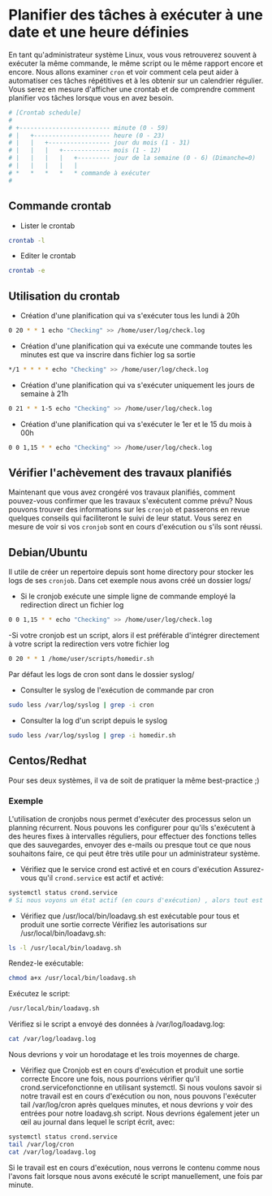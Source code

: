 # Planifier des tâches à exécuter à une date et une heure définies
En tant qu'administrateur système Linux, vous vous retrouverez souvent à exécuter la même commande, le même script ou le même rapport encore et encore.
Nous allons examiner `cron` et voir comment cela peut aider à automatiser ces tâches répétitives et à les obtenir sur un calendrier régulier.
Vous serez en mesure d'afficher une crontab et de comprendre comment planifier vos tâches lorsque vous en avez besoin.

```bash
# [Crontab schedule]
#
# +------------------------- minute (0 - 59)
# |   +--------------------- heure (0 - 23)
# |   |   +----------------- jour du mois (1 - 31)
# |   |   |   +------------- mois (1 - 12)
# |   |   |   |   +--------- jour de la semaine (0 - 6) (Dimanche=0)
# |   |   |   |   |
# *   *   *   *   * commande à exécuter
# 
```

## Commande crontab
- Lister le crontab

```bash
crontab -l
```

- Editer le crontab

```bash
crontab -e
```

## Utilisation du crontab
- Création d'une planification qui va s'exécuter tous les lundi à 20h

```bash
0 20 * * 1 echo "Checking" >> /home/user/log/check.log
```

- Création d'une planification qui va exécute une commande toutes les minutes est que va inscrire dans fichier log sa sortie

```bash
*/1 * * * * echo "Checking" >> /home/user/log/check.log
```

- Création d'une planification qui va s'exécuter uniquement les jours de semaine à 21h

```bash
0 21 * * 1-5 echo "Checking" >> /home/user/log/check.log
```

- Création d'une planification qui va s'exécuter le 1er et le 15 du mois à 00h

```bash
0 0 1,15 * * echo "Checking" >> /home/user/log/check.log
```

## Vérifier l'achèvement des travaux planifiés
Maintenant que vous avez crongéré vos travaux planifiés, comment pouvez-vous confirmer que les travaux s'exécutent comme prévu?
Nous pouvons trouver des informations sur les `cronjob` et passerons en revue quelques conseils qui faciliteront le suivi de leur statut.
Vous serez en mesure de voir si vos `cronjob` sont en cours d'exécution ou s'ils sont réussi.

## Debian/Ubuntu
Il utile de créer un repertoire depuis sont home directory pour stocker les logs de ses `cronjob`.
Dans cet exemple nous avons créé un dossier logs/

- Si le cronjob exécute une simple ligne de commande employé la redirection direct un fichier log

```bash
0 0 1,15 * * echo "Checking" >> /home/user/log/check.log
```

-Si votre cronjob est un script, alors il est préférable d'intégrer directement à votre script la redirection vers votre fichier log

```bash
0 20 * * 1 /home/user/scripts/homedir.sh
```

Par défaut les logs de cron sont dans le dossier syslog/

- Consulter le syslog de l'exécution de commande par cron

```bash
sudo less /var/log/syslog | grep -i cron
```

- Consulter la log d'un script depuis le syslog

```bash
sudo less /var/log/syslog | grep -i homedir.sh
```

## Centos/Redhat
Pour ses deux systèmes, il va de soit de pratiquer la même best-practice ;)

### Exemple
L'utilisation de cronjobs nous permet d'exécuter des processus selon un planning récurrent.
Nous pouvons les configurer pour qu'ils s'exécutent à des heures fixes à intervalles réguliers, pour effectuer des fonctions telles que des sauvegardes, envoyer des e-mails ou presque tout ce que nous souhaitons faire, ce qui peut être très utile pour un administrateur système.

- Vérifiez que le service crond est activé et en cours d'exécution
Assurez-vous qu'il `crond.service` est actif et activé:

```bash
systemctl status crond.service
# Si nous voyons un état actif (en cours d'exécution) , alors tout est prêt.
```

- Vérifiez que /usr/local/bin/loadavg.sh est exécutable pour tous et produit une sortie correcte
Vérifiez les autorisations sur /usr/local/bin/loadavg.sh:

```bash
ls -l /usr/local/bin/loadavg.sh
```

Rendez-le exécutable:

```bash
chmod a+x /usr/local/bin/loadavg.sh
```

Exécutez le script:

```bash
/usr/local/bin/loadavg.sh
```

Vérifiez si le script a envoyé des données à /var/log/loadavg.log:

```bash
cat /var/log/loadavg.log
```

Nous devrions y voir un horodatage et les trois moyennes de charge.

- Vérifiez que Cronjob est en cours d'exécution et produit une sortie correcte
Encore une fois, nous pourrions vérifier qu'il crond.servicefonctionne en utilisant systemctl.
Si nous voulons savoir si notre travail est en cours d'exécution ou non, nous pouvons l'exécuter tail /var/log/cron après quelques minutes, et nous devrions y voir des entrées pour notre loadavg.sh script.
Nous devrions également jeter un œil au journal dans lequel le script écrit, avec:

```bash
systemctl status crond.service
tail /var/log/cron
cat /var/log/loadavg.log
```

Si le travail est en cours d'exécution, nous verrons le contenu comme nous l'avons fait lorsque nous avons exécuté le script manuellement, une fois par minute.
